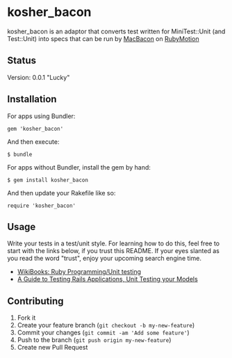 # kosher_bacon

kosher_bacon is an adaptor that converts test written for
MiniTest::Unit (and Test::Unit) into specs that can be run by
[MacBacon](https://github.com/alloy/MacBacon) on
[RubyMotion](http://www.rubymotion.com/)

## Status

Version: 0.0.1 "Lucky"

## Installation

For apps using Bundler:

    gem 'kosher_bacon'

And then execute:

    $ bundle

For apps without Bundler, install the gem by hand:

    $ gem install kosher_bacon

And then update your Rakefile like so:

    require 'kosher_bacon'

## Usage

Write your tests in a test/unit style. For learning how to do this,
feel free to start with the links below, if you trust this README. If
your eyes slanted as you read the word "trust", enjoy your upcoming
search engine time.

* [WikiBooks: Ruby Programming/Unit testing](http://en.wikibooks.org/wiki/Ruby_Programming/Unit_testing)
* [A Guide to Testing Rails Applications, Unit Testing your Models](http://guides.rubyonrails.org/testing.html)

## Contributing

1. Fork it
2. Create your feature branch (`git checkout -b my-new-feature`)
3. Commit your changes (`git commit -am 'Add some feature'`)
4. Push to the branch (`git push origin my-new-feature`)
5. Create new Pull Request
